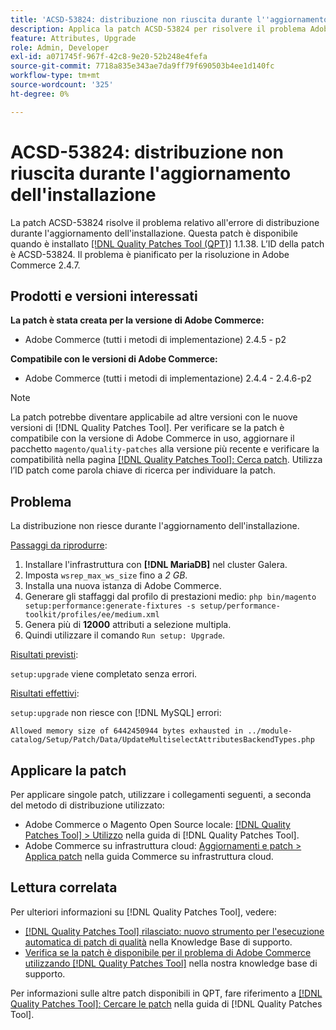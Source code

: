 ```yaml
---
title: 'ACSD-53824: distribuzione non riuscita durante l''aggiornamento dell''installazione'
description: Applica la patch ACSD-53824 per risolvere il problema Adobe Commerce in cui la distribuzione non riesce durante l’aggiornamento dell’installazione
feature: Attributes, Upgrade
role: Admin, Developer
exl-id: a071745f-967f-42c8-9e20-52b248e4fefa
source-git-commit: 7718a835e343ae7da9ff79f690503b4ee1d140fc
workflow-type: tm+mt
source-wordcount: '325'
ht-degree: 0%

---
```


# ACSD-53824: distribuzione non riuscita durante l&#39;aggiornamento dell&#39;installazione

La patch ACSD-53824 risolve il problema relativo all&#39;errore di distribuzione durante l&#39;aggiornamento dell&#39;installazione. Questa patch è disponibile quando è installato [[!DNL Quality Patches Tool (QPT)]](/help/announcements/adobe-commerce-announcements/magento-quality-patches-released-new-tool-to-self-serve-quality-patches.md) 1.1.38. L’ID della patch è ACSD-53824. Il problema è pianificato per la risoluzione in Adobe Commerce 2.4.7.

## Prodotti e versioni interessati

**La patch è stata creata per la versione di Adobe Commerce:**

* Adobe Commerce (tutti i metodi di implementazione) 2.4.5 - p2

**Compatibile con le versioni di Adobe Commerce:**

* Adobe Commerce (tutti i metodi di implementazione) 2.4.4 - 2.4.6-p2

>[!NOTE]
>
>La patch potrebbe diventare applicabile ad altre versioni con le nuove versioni di [!DNL Quality Patches Tool]. Per verificare se la patch è compatibile con la versione di Adobe Commerce in uso, aggiornare il pacchetto `magento/quality-patches` alla versione più recente e verificare la compatibilità nella pagina [[!DNL Quality Patches Tool]: Cerca patch](https://experienceleague.adobe.com/tools/commerce-quality-patches/index.html). Utilizza l’ID patch come parola chiave di ricerca per individuare la patch.

## Problema

La distribuzione non riesce durante l&#39;aggiornamento dell&#39;installazione.

<u>Passaggi da riprodurre</u>:

1. Installare l&#39;infrastruttura con **[!DNL MariaDB]** nel cluster Galera.
1. Imposta `wsrep_max_ws_size` fino a *2 GB*.
1. Installa una nuova istanza di Adobe Commerce.
1. Generare gli staffaggi dal profilo di prestazioni medio:
   `php bin/magento setup:performance:generate-fixtures -s setup/performance-toolkit/profiles/ee/medium.xml`
1. Genera più di **12000** attributi a selezione multipla.
1. Quindi utilizzare il comando `Run setup: Upgrade`.

<u>Risultati previsti</u>:

`setup:upgrade` viene completato senza errori.

<u>Risultati effettivi</u>:

`setup:upgrade` non riesce con [!DNL MySQL] errori:

`Allowed memory size of 6442450944 bytes exhausted in ../module-catalog/Setup/Patch/Data/UpdateMultiselectAttributesBackendTypes.php`

## Applicare la patch

Per applicare singole patch, utilizzare i collegamenti seguenti, a seconda del metodo di distribuzione utilizzato:

* Adobe Commerce o Magento Open Source locale: [[!DNL Quality Patches Tool] > Utilizzo](https://experienceleague.adobe.com/docs/commerce-operations/tools/quality-patches-tool/usage.html) nella guida di [!DNL Quality Patches Tool].
* Adobe Commerce su infrastruttura cloud: [Aggiornamenti e patch > Applica patch](https://experienceleague.adobe.com/docs/commerce-cloud-service/user-guide/develop/upgrade/apply-patches.html) nella guida Commerce su infrastruttura cloud.

## Lettura correlata

Per ulteriori informazioni su [!DNL Quality Patches Tool], vedere:

* [[!DNL Quality Patches Tool] rilasciato: nuovo strumento per l&#39;esecuzione automatica di patch di qualità](/help/announcements/adobe-commerce-announcements/magento-quality-patches-released-new-tool-to-self-serve-quality-patches.md) nella Knowledge Base di supporto.
* [Verifica se la patch è disponibile per il problema di Adobe Commerce utilizzando  [!DNL Quality Patches Tool]](/help/support-tools/patches-available-in-qpt-tool/check-patch-for-magento-issue-with-magento-quality-patches.md) nella nostra knowledge base di supporto.

Per informazioni sulle altre patch disponibili in QPT, fare riferimento a [[!DNL Quality Patches Tool]: Cercare le patch](https://experienceleague.adobe.com/tools/commerce-quality-patches/index.html) nella guida di [!DNL Quality Patches Tool].
